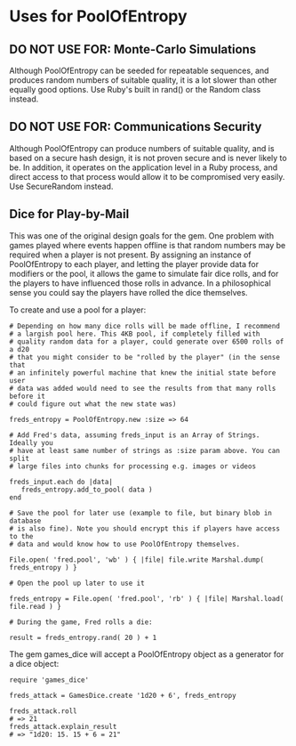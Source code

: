 # Uses for PoolOfEntropy

## DO NOT USE FOR: Monte-Carlo Simulations

Although PoolOfEntropy can be seeded for repeatable sequences, and produces random numbers of
suitable quality, it is a lot slower than other equally good options. Use Ruby's built in
rand() or the Random class instead.

## DO NOT USE FOR: Communications Security

Although PoolOfEntropy can produce numbers of suitable quality, and is based
on a secure hash design, it is not proven secure and is never likely to be. In
addition, it operates on the application level in a Ruby process, and direct access
to that process would allow it to be compromised very easily. Use SecureRandom
instead.

## Dice for Play-by-Mail

This was one of the original design goals for the gem. One problem with games
played where events happen offline is that random numbers may be required when
a player is not present. By assigning an instance of PoolOfEntropy to each
player, and letting the player provide data for modifiers or the pool, it
allows the game to simulate fair dice rolls, and for the players to have influenced
those rolls in advance. In a philosophical sense you could say the players
have rolled the dice themselves.

To create and use a pool for a player:

    # Depending on how many dice rolls will be made offline, I recommend
    # a largish pool here. This 4KB pool, if completely filled with
    # quality random data for a player, could generate over 6500 rolls of a d20
    # that you might consider to be "rolled by the player" (in the sense that
    # an infinitely powerful machine that knew the initial state before user
    # data was added would need to see the results from that many rolls before it
    # could figure out what the new state was)

    freds_entropy = PoolOfEntropy.new :size => 64

    # Add Fred's data, assuming freds_input is an Array of Strings. Ideally you
    # have at least same number of strings as :size param above. You can split
    # large files into chunks for processing e.g. images or videos

    freds_input.each do |data|
       freds_entropy.add_to_pool( data )
    end

    # Save the pool for later use (example to file, but binary blob in database
    # is also fine). Note you should encrypt this if players have access to the
    # data and would know how to use PoolOfEntropy themselves.

    File.open( 'fred.pool', 'wb' ) { |file| file.write Marshal.dump( freds_entropy ) }

    # Open the pool up later to use it

    freds_entropy = File.open( 'fred.pool', 'rb' ) { |file| Marshal.load( file.read ) }

    # During the game, Fred rolls a die:

    result = freds_entropy.rand( 20 ) + 1

The gem games_dice will accept a PoolOfEntropy object as a generator for a dice object:

    require 'games_dice'

    freds_attack = GamesDice.create '1d20 + 6', freds_entropy

    freds_attack.roll
    # => 21
    freds_attack.explain_result
    # => "1d20: 15. 15 + 6 = 21"
